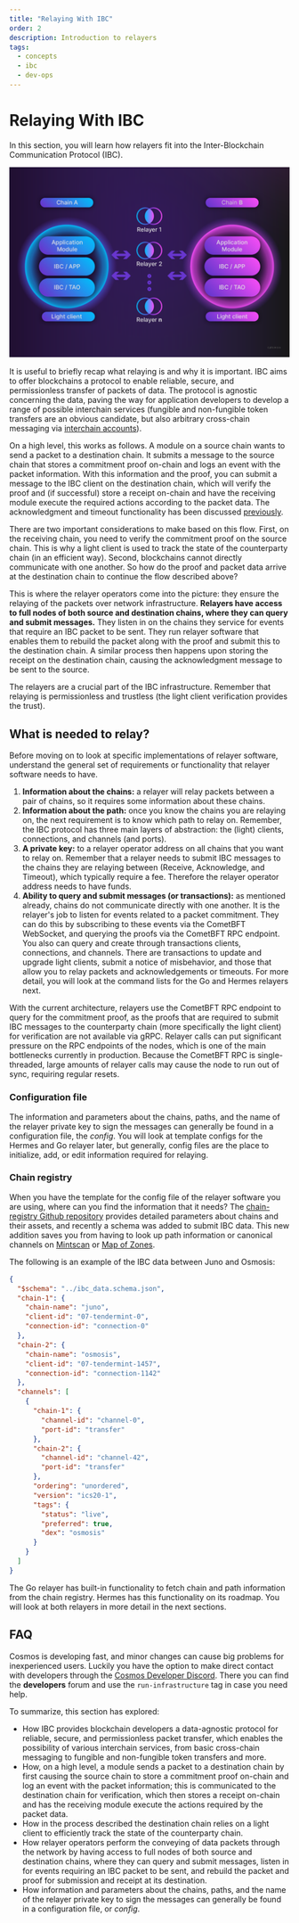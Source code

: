 ```yaml
---
title: "Relaying With IBC"
order: 2
description: Introduction to relayers
tags:
  - concepts
  - ibc
  - dev-ops
---
```


# Relaying With IBC

<HighlightBox type="learning">

In this section, you will learn how relayers fit into the Inter-Blockchain Communication Protocol (IBC).

</HighlightBox>

![IBC overview](/academy/3-ibc/images/ibcoverview.png)

It is useful to briefly recap what relaying is and why it is important. IBC aims to offer blockchains a protocol to enable reliable, secure, and permissionless transfer of packets of data. The protocol is agnostic concerning the data, paving the way for application developers to develop a range of possible interchain services (fungible and non-fungible token transfers are an obvious candidate, but also arbitrary cross-chain messaging via [interchain accounts](https://interchain-io.medium.com/welcome-to-the-ibc-gang-lets-talk-f469883e0ffe)).

On a high level, this works as follows. A module on a source chain wants to send a packet to a destination chain. It submits a message to the source chain that stores a commitment proof on-chain and logs an event with the packet information. With this information and the proof, you can submit a message to the IBC client on the destination chain, which will verify the proof and (if successful) store a receipt on-chain and have the receiving module execute the required actions according to the packet data. The acknowledgment and timeout functionality has been discussed [previously](/academy/3-ibc/3-channels.md).

There are two important considerations to make based on this flow. First, on the receiving chain, you need to verify the commitment proof on the source chain. This is why a light client is used to track the state of the counterparty chain (in an efficient way). Second, blockchains cannot directly communicate with one another. So how do the proof and packet data arrive at the destination chain to continue the flow described above?

This is where the relayer operators come into the picture: they ensure the relaying of the packets over network infrastructure. **Relayers have access to full nodes of both source and destination chains, where they can query and submit messages.** They listen in on the chains they service for events that require an IBC packet to be sent. They run relayer software that enables them to rebuild the packet along with the proof and submit this to the destination chain. A similar process then happens upon storing the receipt on the destination chain, causing the acknowledgment message to be sent to the source.

The relayers are a crucial part of the IBC infrastructure. Remember that relaying is permissionless and trustless (the light client verification provides the trust).

## What is needed to relay?

Before moving on to look at specific implementations of relayer software, understand the general set of requirements or functionality that relayer software needs to have.

1. **Information about the chains:** a relayer will relay packets between a pair of chains, so it requires some information about these chains.
2. **Information about the path:** once you know the chains you are relaying on, the next requirement is to know which path to relay on. Remember, the IBC protocol has three main layers of abstraction: the (light) clients, connections, and channels (and ports).
3. **A private key:** to a relayer operator address on all chains that you want to relay on. Remember that a relayer needs to submit IBC messages to the chains they are relaying between (Receive, Acknowledge, and Timeout), which typically require a fee. Therefore the relayer operator address needs to have funds.
4. **Ability to query and submit messages (or transactions):** as mentioned already, chains do not communicate directly with one another. It is the relayer's job to listen for events related to a packet commitment. They can do this by subscribing to these events via the CometBFT WebSocket, and querying the proofs via the CometBFT RPC endpoint. You also can query and create through transactions clients, connections, and channels. There are transactions to update and upgrade light clients, submit a notice of misbehavior, and those that allow you to relay packets and acknowledgements or timeouts. For more detail, you will look at the command lists for the Go and Hermes relayers next.

<HighlightBox type="tip">

With the current architecture, relayers use the CometBFT RPC endpoint to query for the commitment proof, as the proofs that are required to submit IBC messages to the counterparty chain (more specifically the light client) for verification are not available via gRPC. Relayer calls can put significant pressure on the RPC endpoints of the nodes, which is one of the main bottlenecks currently in production. Because the CometBFT RPC is single-threaded, large amounts of relayer calls may cause the node to run out of sync, requiring regular resets.

</HighlightBox>

### Configuration file

The information and parameters about the chains, paths, and the name of the relayer private key to sign the messages can generally be found in a configuration file, the _config_. You will look at template configs for the Hermes and Go relayer later, but generally, config files are the place to initialize, add, or edit information required for relaying.

### Chain registry

When you have the template for the config file of the relayer software you are using, where can you find the information that it needs? The [chain-registry Github repository](https://github.com/cosmos/chain-registry) provides detailed parameters about chains and their assets, and recently a schema was added to submit IBC data. This new addition saves you from having to look up path information or canonical channels on [Mintscan](https://www.mintscan.io/cosmos/relayers) or [Map of Zones](https://mapofzones.com/?testnet=false&period=24&tableOrderBy=ibcVolume&tableOrderSort=desc).

The following is an example of the IBC data between Juno and Osmosis:

```json
{
  "$schema": "../ibc_data.schema.json",
  "chain-1": {
    "chain-name": "juno",
    "client-id": "07-tendermint-0",
    "connection-id": "connection-0"
  },
  "chain-2": {
    "chain-name": "osmosis",
    "client-id": "07-tendermint-1457",
    "connection-id": "connection-1142"
  },
  "channels": [
    {
      "chain-1": {
        "channel-id": "channel-0",
        "port-id": "transfer"
      },
      "chain-2": {
        "channel-id": "channel-42",
        "port-id": "transfer"
      },
      "ordering": "unordered",
      "version": "ics20-1",
      "tags": {
        "status": "live",
        "preferred": true,
        "dex": "osmosis"
      }
    }
  ]
}
```

The Go relayer has built-in functionality to fetch chain and path information from the chain registry. Hermes has this functionality on its roadmap. You will look at both relayers in more detail in the next sections.

## FAQ

Cosmos is developing fast, and minor changes can cause big problems for inexperienced users. Luckily you have the option to make direct contact with developers through the [Cosmos Developer Discord](https://discord.com/invite/cosmosnetwork). There you can find the **developers** forum and use the `run-infrastructure` tag in case you need help.

<HighlightBox type="synopsis">

To summarize, this section has explored:

* How IBC provides blockchain developers a data-agnostic protocol for reliable, secure, and permissionless packet transfer, which enables the possibility of various interchain services, from basic cross-chain messaging to fungible and non-fungible token transfers and more.
* How, on a high level, a module sends a packet to a destination chain by first causing the source chain to store a commitment proof on-chain and log an event with the packet information; this is communicated to the destination chain for verification, which then stores a receipt on-chain and has the receiving module execute the actions required by the packet data.
* How in the process described the destination chain relies on a light client to efficiently track the state of the counterparty chain.
* How relayer operators perform the conveying of data packets through the network by having access to full nodes of both source and destination chains, where they can query and submit messages, listen in for events requiring an IBC packet to be sent, and rebuild the packet and proof for submission and receipt at its destination.
* How information and parameters about the chains, paths, and the name of the relayer private key to sign the messages can generally be found in a configuration file, or *config*.

</HighlightBox>

<!--## Next up

You now have a solid understanding of relaying in general. It is time to look a closer look at specific relayers for IBC: the Go and Hermes relayer. Start with the Go relayer in the [next section](./3-go-relayer.md).-->
